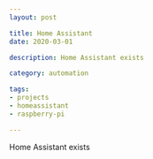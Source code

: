 ```yaml
---
layout: post

title: Home Assistant
date: 2020-03-01

description: Home Assistant exists

category: automation

tags:
- projects
- homeassistant
- raspberry-pi

---
```


Home Assistant exists
